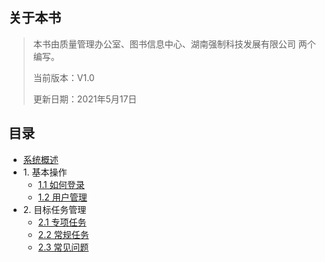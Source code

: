 ## 关于本书

> 本书由质量管理办公室、图书信息中心、湖南强制科技发展有限公司 两个编写。 
> 
> 当前版本：V1.0
> 
> 更新日期：2021年5月17日
## 目录
* [系统概述](about.md)
* 1\. 基本操作
   * [1.1 如何登录](chapter01/1.1_login.md)
   * [1.2 用户管理](chapter01/1.2_user_center.md)
* 2\. 目标任务管理
   * [2.1 专项任务](chapter02/2.1_special.md)
   * [2.2 常规任务](chapter02/2.2_common.md)
   * [2.3 常见问题](chapter02/2.3_QA.md)
